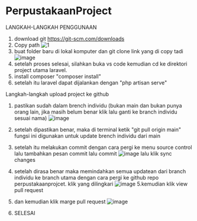 # PerpustakaanProject

LANGKAH-LANGKAH PENGGUNAAN

1. download git https://git-scm.com/downloads
2. Copy path 
    ![1](https://github.com/AlfianFR1/PerpustakaanProject/assets/138290764/2225baef-5d5a-48df-ac51-347a93a3af22)
3. buat folder baru di lokal komputer dan git clone link yang di copy tadi
    ![image](https://github.com/AlfianFR1/PerpustakaanProject/assets/138290764/53905082-f981-444c-8f77-ddda4516eef6)
4. setelah proses selesai, silahkan buka vs code kemudian cd ke direktori project utama laravel.
5. install composer 
    "composer install"
6. setelah itu laravel dapat dijalankan dengan
    "php artisan serve"



Langkah-langkah upload project ke github
1. pastikan sudah dalam brench individu (bukan main dan bukan punya orang lain, jika masih belum benar klik lalu ganti ke branch individu sesuai nama)
    ![image](https://github.com/AlfianFR1/PerpustakaanProject/assets/138290764/c92ec75e-716d-49c5-b5b0-67af7ae798db)

2. setelah dipastikan benar, maka di terminal ketik
    "git pull origin main"
    fungsi ini digunakan untuk update brench individu dari main
3. setelah itu melakukan commit dengan cara pergi ke menu source control lalu tambahkan pesan commit lalu commit
    ![image](https://github.com/AlfianFR1/PerpustakaanProject/assets/138290764/0e97800c-2412-491b-ad8b-8f47e05fb15c)
    lalu klik sync changes
4. setelah dirasa benar maka memindahkan semua updatean dari branch individu ke branch utama dengan cara pergi ke github repo perpustakaanprojcet. klik yang dilingkari
    ![image](https://github.com/AlfianFR1/PerpustakaanProject/assets/138290764/1cd509d3-366b-41d4-bf9d-691f6e184ee9)
5.kemudian klik view pull request
6. dan kemudian klik marge pull request
    ![image](https://github.com/AlfianFR1/PerpustakaanProject/assets/138290764/bc004618-822d-460c-a050-d149d7ce3511)
7. SELESAI
    
   
